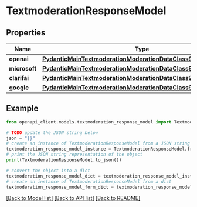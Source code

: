 # TextmoderationResponseModel


## Properties

Name | Type | Description | Notes
------------ | ------------- | ------------- | -------------
**openai** | [**PydanticMainTextmoderationModerationDataClass94559368951360**](PydanticMainTextmoderationModerationDataClass94559368951360.md) |  | [optional] 
**microsoft** | [**PydanticMainTextmoderationModerationDataClass94559368980912**](PydanticMainTextmoderationModerationDataClass94559368980912.md) |  | [optional] 
**clarifai** | [**PydanticMainTextmoderationModerationDataClass94559368971952**](PydanticMainTextmoderationModerationDataClass94559368971952.md) |  | [optional] 
**google** | [**PydanticMainTextmoderationModerationDataClass94559368916096**](PydanticMainTextmoderationModerationDataClass94559368916096.md) |  | [optional] 

## Example

```python
from openapi_client.models.textmoderation_response_model import TextmoderationResponseModel

# TODO update the JSON string below
json = "{}"
# create an instance of TextmoderationResponseModel from a JSON string
textmoderation_response_model_instance = TextmoderationResponseModel.from_json(json)
# print the JSON string representation of the object
print(TextmoderationResponseModel.to_json())

# convert the object into a dict
textmoderation_response_model_dict = textmoderation_response_model_instance.to_dict()
# create an instance of TextmoderationResponseModel from a dict
textmoderation_response_model_form_dict = textmoderation_response_model.from_dict(textmoderation_response_model_dict)
```
[[Back to Model list]](../README.md#documentation-for-models) [[Back to API list]](../README.md#documentation-for-api-endpoints) [[Back to README]](../README.md)


